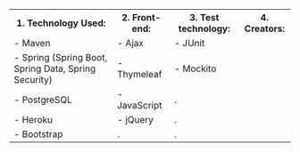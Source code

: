 <table style="width:100%">
  <tr>
    <th>1. Technology Used:</th>
    <th>2. Front-end:</th>
    <th>3. Test technology:</th>
    <th>4. Creators:</th>
  </tr>
  
  <tr>
    <td>- Maven</td>
    <td>- Ajax</td>
    <td>- JUnit</td>
  </tr>
  
  <tr>
    <td>- Spring (Spring Boot, Spring Data, Spring Security)</td>
    <td>- Thymeleaf</td>
    <td>- Mockito</td>
  </tr>
  
  <tr>
    <td>- PostgreSQL</td>
    <td>- JavaScript</td>
    <td>.</td>
  </tr>
  
  <tr>
    <td>- Heroku</td>
    <td>- jQuery</td>
     <td>.</td>
  </tr>
  
  
<tr>
    <td>- Bootstrap</td>
    <td>.</td>
     <td>.</td>
  </tr>
  
</table>
